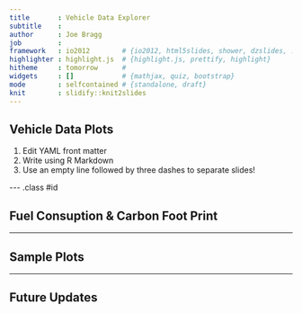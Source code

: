 ```yaml
---
title       : Vehicle Data Explorer
subtitle    : 
author      : Joe Bragg
job         : 
framework   : io2012        # {io2012, html5slides, shower, dzslides, ...}
highlighter : highlight.js  # {highlight.js, prettify, highlight}
hitheme     : tomorrow      # 
widgets     : []            # {mathjax, quiz, bootstrap}
mode        : selfcontained # {standalone, draft}
knit        : slidify::knit2slides
---
```


## Vehicle Data Plots

1. Edit YAML front matter
2. Write using R Markdown
3. Use an empty line followed by three dashes to separate slides!

--- .class #id 

## Fuel Consuption & Carbon Foot Print


---
## Sample Plots

---
## Future Updates




